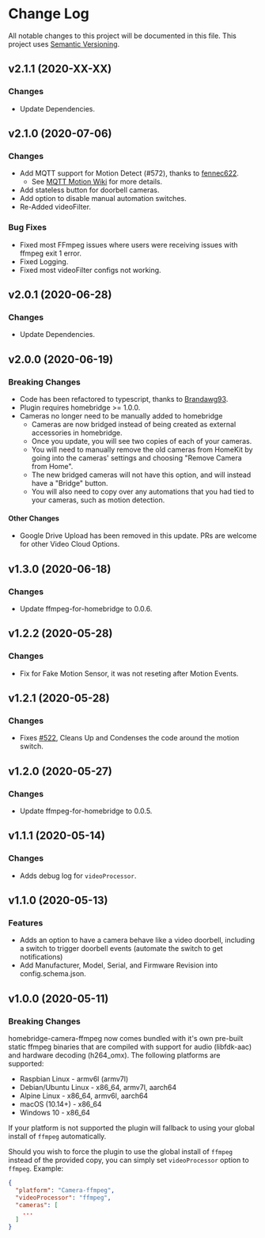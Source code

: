 # Change Log

All notable changes to this project will be documented in this file. This project uses [Semantic Versioning](https://semver.org/).

## v2.1.1 (2020-XX-XX)

  ### Changes
  
  * Update Dependencies.

## v2.1.0 (2020-07-06)

  ### Changes

  * Add MQTT support for Motion Detect (#572), thanks to [fennec622](https://github.com/fennec622).
  	* See [MQTT Motion Wiki](https://github.com/homebridge-plugins/homebridge-camera-ffmpeg/wiki/MQTT-Motion) for more details.
  * Add stateless button for doorbell cameras.
  * Add option to disable manual automation switches.
  * Re-Added videoFilter.
  
  ### Bug Fixes

  * Fixed most FFmpeg issues where users were receiving issues with ffmpeg exit 1 error.
  * Fixed Logging.
  * Fixed most videoFilter configs not working.
  
## v2.0.1 (2020-06-28)

  ### Changes
  
  * Update Dependencies.

## v2.0.0 (2020-06-19)

### Breaking Changes

* Code has been refactored to typescript, thanks to [Brandawg93](https://github.com/Brandawg93).
* Plugin requires homebridge >= 1.0.0.
* Cameras no longer need to be manually added to homebridge
	* Cameras are now bridged instead of being created as external accessories in homebridge. 
	* Once you update, you will see two copies of each of your cameras.
	* You will need to manually remove the old cameras from HomeKit by going into the cameras' settings and choosing "Remove Camera from Home". 
	* The new bridged cameras will not have this option, and will instead have a "Bridge" button.
	* You will also need to copy over any automations that you had tied to your cameras, such as motion detection.

#### Other Changes

* Google Drive Upload has been removed in this update. PRs are welcome for other Video Cloud Options.

## v1.3.0 (2020-06-18)

### Changes
* Update ffmpeg-for-homebridge to 0.0.6.

## v1.2.2 (2020-05-28)

### Changes
* Fix for Fake Motion Sensor, it was not reseting after Motion Events.

## v1.2.1 (2020-05-28)

### Changes
* Fixes [#522](https://github.com/homebridge-plugins/homebridge-camera-ffmpeg/issues/522), Cleans Up and Condenses the code around the motion switch.

## v1.2.0 (2020-05-27)

### Changes
* Update ffmpeg-for-homebridge to 0.0.5.

## v1.1.1 (2020-05-14)

### Changes
* Adds debug log for `videoProcessor`.

## v1.1.0 (2020-05-13)

### Features
* Adds an option to have a camera behave like a video doorbell, including a switch to trigger doorbell events (automate the switch to get notifications)
* Add Manufacturer, Model, Serial, and Firmware Revision into config.schema.json.

## v1.0.0 (2020-05-11)

### Breaking Changes

homebridge-camera-ffmpeg now comes bundled with it's own pre-built static ffmpeg binaries that are compiled with support for audio (libfdk-aac) and hardware decoding (h264_omx). The following platforms are supported:

* Raspbian Linux - armv6l (armv7l)
* Debian/Ubuntu Linux	- x86_64, armv7l, aarch64
* Alpine Linux - x86_64, armv6l, aarch64
* macOS (10.14+) - x86_64
* Windows 10 - x86_64

If your platform is not supported the plugin will fallback to using your global install of `ffmpeg` automatically.

Should you wish to force the plugin to use the global install of `ffmpeg` instead of the provided copy, you can simply set `videoProcessor` option to `ffmpeg`. Example:

```json
{
  "platform": "Camera-ffmpeg",
  "videoProcessor": "ffmpeg",
  "cameras": [
    ...
  ]
}
```
